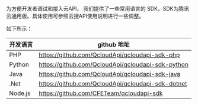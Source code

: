 为方便开发者调试和接入云API， 我们提供了一些常用语言的 SDK，SDK为腾讯云通用版。具体使用可参照云搜API使用说明进行一些调整。

如下所示：

| 开发语言 | github 地址 | 
|---------|---------|
| PHP | https://github.com/QcloudApi/qcloudapi-sdk-php | 
| Python | https://github.com/QcloudApi/qcloudapi-sdk-python | 
| Java | https://github.com/QcloudApi/qcloudapi-sdk-java | 
| .Net | https://github.com/QcloudApi/qcloudapi-sdk-dotnet |
| Node.js | https://github.com/CFETeam/qcloudapi-sdk | 

